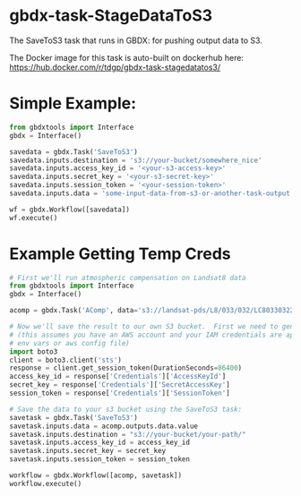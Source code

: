 # gbdx-task-StageDataToS3
The SaveToS3 task that runs in GBDX: for pushing output data to S3.

The Docker image for this task is auto-built on dockerhub here:  https://hub.docker.com/r/tdgp/gbdx-task-stagedatatos3/

# Simple Example:
```python
from gbdxtools import Interface
gbdx = Interface()

savedata = gbdx.Task('SaveToS3')
savedata.inputs.destination = 's3://your-bucket/somewhere_nice'
savedata.inputs.access_key_id = '<your-s3-access-key>'
savedata.inputs.secret_key = '<your-s3-secret-key>'
savedata.inputs.session_token = '<your-session-token>'
savedata.inputs.data = 'some-input-data-from-s3-or-another-task-output'

wf = gbdx.Workflow([savedata])
wf.execute()
```


# Example Getting Temp Creds
```python
# First we'll run atmospheric compensation on Landsat8 data
from gbdxtools import Interface
gbdx = Interface()

acomp = gbdx.Task('AComp', data='s3://landsat-pds/L8/033/032/LC80330322015035LGN00')

# Now we'll save the result to our own S3 bucket.  First we need to generate temporary AWS credentials
# (this assumes you have an AWS account and your IAM credentials are appropriately accessible via boto:
# env vars or aws config file)
import boto3
client = boto3.client('sts')
response = client.get_session_token(DurationSeconds=86400)
access_key_id = response['Credentials']['AccessKeyId']
secret_key = response['Credentials']['SecretAccessKey']
session_token = response['Credentials']['SessionToken']

# Save the data to your s3 bucket using the SaveToS3 task:
savetask = gbdx.Task('SaveToS3')
savetask.inputs.data = acomp.outputs.data.value
savetask.inputs.destination = "s3://your-bucket/your-path/"
savetask.inputs.access_key_id = access_key_id
savetask.inputs.secret_key = secret_key
savetask.inputs.session_token = session_token

workflow = gbdx.Workflow([acomp, savetask])
workflow.execute()
```
